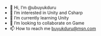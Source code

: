 - 👋 Hi, I’m @ubuyukduru
- 👀 I’m interested in Unity and Csharp
- 🌱 I’m currently learning Unity
- 💞️ I’m looking to collaborate on Game 
- 📫 How to reach me buyukduru@msn.com

<!---
ubuyukduru/ubuyukduru is a ✨ special ✨ repository because its `README.md` (this file) appears on your GitHub profile.
You can click the Preview link to take a look at your changes.
--->

